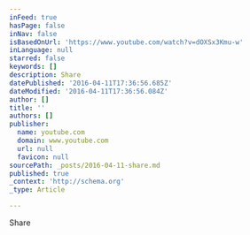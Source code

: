 ```yaml
---
inFeed: true
hasPage: false
inNav: false
isBasedOnUrl: 'https://www.youtube.com/watch?v=dOXSx3Kmu-w'
inLanguage: null
starred: false
keywords: []
description: Share
datePublished: '2016-04-11T17:36:56.685Z'
dateModified: '2016-04-11T17:36:56.084Z'
author: []
title: ''
authors: []
publisher:
  name: youtube.com
  domain: www.youtube.com
  url: null
  favicon: null
sourcePath: _posts/2016-04-11-share.md
published: true
_context: 'http://schema.org'
_type: Article

---
```

Share